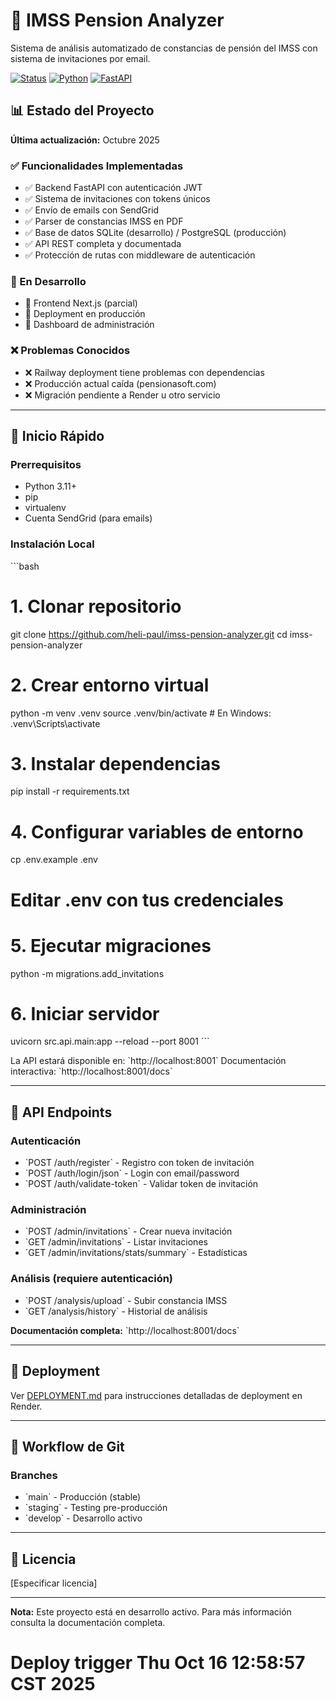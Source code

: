 # 🏥 IMSS Pension Analyzer

Sistema de análisis automatizado de constancias de pensión del IMSS con sistema de invitaciones por email.

[![Status](https://img.shields.io/badge/status-development-yellow)]()
[![Python](https://img.shields.io/badge/python-3.11+-blue)]()
[![FastAPI](https://img.shields.io/badge/FastAPI-0.104+-green)]()

## 📊 Estado del Proyecto

**Última actualización:** Octubre 2025

### ✅ Funcionalidades Implementadas
- ✅ Backend FastAPI con autenticación JWT
- ✅ Sistema de invitaciones con tokens únicos
- ✅ Envío de emails con SendGrid
- ✅ Parser de constancias IMSS en PDF
- ✅ Base de datos SQLite (desarrollo) / PostgreSQL (producción)
- ✅ API REST completa y documentada
- ✅ Protección de rutas con middleware de autenticación

### 🚧 En Desarrollo
- 🚧 Frontend Next.js (parcial)
- 🚧 Deployment en producción
- 🚧 Dashboard de administración

### ❌ Problemas Conocidos
- ❌ Railway deployment tiene problemas con dependencias
- ❌ Producción actual caída (pensionasoft.com)
- ❌ Migración pendiente a Render u otro servicio

---

## 🚀 Inicio Rápido

### Prerrequisitos
- Python 3.11+
- pip
- virtualenv
- Cuenta SendGrid (para emails)

### Instalación Local

\`\`\`bash
# 1. Clonar repositorio
git clone https://github.com/heli-paul/imss-pension-analyzer.git
cd imss-pension-analyzer

# 2. Crear entorno virtual
python -m venv .venv
source .venv/bin/activate  # En Windows: .venv\Scripts\activate

# 3. Instalar dependencias
pip install -r requirements.txt

# 4. Configurar variables de entorno
cp .env.example .env
# Editar .env con tus credenciales

# 5. Ejecutar migraciones
python -m migrations.add_invitations

# 6. Iniciar servidor
uvicorn src.api.main:app --reload --port 8001
\`\`\`

La API estará disponible en: \`http://localhost:8001\`
Documentación interactiva: \`http://localhost:8001/docs\`

---

## 📡 API Endpoints

### Autenticación
- \`POST /auth/register\` - Registro con token de invitación
- \`POST /auth/login/json\` - Login con email/password
- \`POST /auth/validate-token\` - Validar token de invitación

### Administración
- \`POST /admin/invitations\` - Crear nueva invitación
- \`GET /admin/invitations\` - Listar invitaciones
- \`GET /admin/invitations/stats/summary\` - Estadísticas

### Análisis (requiere autenticación)
- \`POST /analysis/upload\` - Subir constancia IMSS
- \`GET /analysis/history\` - Historial de análisis

**Documentación completa:** \`http://localhost:8001/docs\`

---

## 🚢 Deployment

Ver [DEPLOYMENT.md](./DEPLOYMENT.md) para instrucciones detalladas de deployment en Render.

---

## 🔄 Workflow de Git

### Branches
- \`main\` - Producción (stable)
- \`staging\` - Testing pre-producción
- \`develop\` - Desarrollo activo

---

## 📝 Licencia

[Especificar licencia]

---

**Nota:** Este proyecto está en desarrollo activo. Para más información consulta la documentación completa.
# Deploy trigger Thu Oct 16 12:58:57 CST 2025

